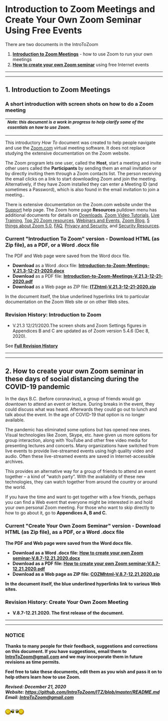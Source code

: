 
<H1>Introduction to Zoom Meetings and Create Your Own Zoom Seminar Using Free Events</H1>
<P></P>
There are two documents in the IntroToZoom
<OL>
<LI> <A HREF="ITZ.1"><B>Introduction to Zoom Meetings</B></A> - how to use Zoom to run your own meetings
<LI> <A HREF="ITZ.2"><B>How to create your own Zoom seminar</B></A> using free Internet events
</OL>

<HR></HR>
<HR></HR>

<A NAME="ITZ.1"></A>
<H2>1. Introduction to Zoom Meetings</H2>
<P></P>

<H3>A short introduction with screen shots on how to do a Zoom meeting</H3>
<table>
<tr>
<td>
<FONT SIZE=-1 >
<b><I>Note: this document is a work in progress to help clarify some of the essentials on how to use Zoom.</I></b>
<p></p>
</FONT>
</TD>
</TR>
</Table>

This introductory <I>How To</I> document was created to help people navigate and use the <A HREF="https://Zoom.com">Zoom.com</A> virtual meeting software. It does not replace studying the extensive documentation on the Zoom website. 
<P></P>

The Zoom program lets one user, called the <B>Host</B>, start a meeting and invite other users called the <B>Participants</B> by sending them an email invitation or by directly inviting them through a Zoom contacts list. The person receiving the email clicks on a link to start downloading Zoom and join the meeting. Alternatively, if they have Zoom installed they can enter a Meeting ID (and sometimes a Password), which is also found in the email invitation to join a meeting..


There is extensive documentation on the Zoom.com website under the
<A HREF="https://support.zoom.us/hc/en-us?flash_digest=f7974147c2b29a68a2eb7cab563d00c68b6325d7">
Support</A> help page. The Zoom home page <B>Resources</B> pulldown menu has additional documents for details on 
<A HREF="https://us04web.zoom.us/download#client_4meeting">Downloads</A>, 
<A HREF="https://support.zoom.us/hc/en-us/articles/206618765-Zoom-Video-Tutorials">Zoom Video Tutorials</A>, 
<A HREF="https://us04web.zoom.us/livetraining">Live Training</A>,
<A HREF="https://support.zoom.us/hc/en-us/articles/360042982391">Top 20 Zoom resources</A>,
<A HREF="https://support.zoom.us/hc/en-us/categories/201146643">Webinars and Events</A>,
<A HREF="https://us04web.zoom.us/events">Zoom Blog</A>,
<A HREF="https://blog.zoom.us/wordpress/2020/04/27/its-here-5-things-to-know-about-zoom-5-0/">5 things about Zoom 5.0</A>,
<A HREF="https://support.zoom.us/hc/en-us/articles/206175806-Top-Questions?flash_digest=92a63c466c9f4bc8b1ed439f89835ce3893f3ba5">FAQ</A>,
<A HREF="https://us04web.zoom.us/docs/ent/privacy-and-security.html">Privacy and Security</A>, and
<A HREF="https://us04web.zoom.us/security">Security Resources</A>.
<P></P>

<H3>Current "Introduction To Zoom" version - Download HTML (as Zip file), as a PDF, or a Word .docx file</H3>
The PDF and Web page were saved from the Word docx file.
<P>
<UL>

<LI><B>Download</B> as a Word .docx file: <A HREF="Introduction-to-Zoom-Meetings-V.21.3-12-21-2020.docx">
<B>Introduction-to-Zoom-Meetings-V.21.3-12-21-2020.docx</B></A>

<LI><B>Download</B> as a PDF file: <A HREF="Introduction-to-Zoom-Meetings-V.21.3-12-21-2020.pdf">
<B>Introduction-to-Zoom-Meetings-V.21.3-12-21-2020.pdf</B></A>

<LI><B>Download</B> as a Web page as ZIP file: <A HREF="ITZhtml-V.21.3-12-21-2020.zip">
<B>ITZhtml-V.21.3-12-21-2020.zip</B></A>
</UL>

In the document itself, the blue underlined hyperlinks link to 
particular documentation on the Zoom Web site or on other Web sites. 
<P>

<H3>Revision History: Introduction to Zoom</H3>
<UL>

<LI>V.21.3 12/21/2020.The screen shots and Zoom Settings figures in Appendices B and C are updated as of Zoom version 5.4.6 (Dec 8, 2020).
</UL>
<P></P>

See <A HREF="ITZRevisionHistory.md"><B>Full Revision History</B></A>


----------
----------

<A NAME="ITZ.2"></A>
<H2>2. How to create your own Zoom seminar in these days of social distancing during the COVID-19 pandemic</H2>

In the days B.C. (before coronavirus), a group of friends would go downtown to attend an event or lecture. During breaks in the event, they could discuss what was heard. Afterwards they could go out to lunch and talk about the event. In the age of COVID-19 that option is no longer available. 

The pandemic has eliminated some options but has opened new ones. Visual technologies like Zoom, Skype, etc. have given us more options for group interaction, along with YouTube and other free video media for presenting lectures and concerts. Many organizations have switched from live events to provide live-streamed events using high quality video and audio. Often these live-streamed events are saved in Internet-accessible archives.

This provides an alternative way for a group of friends to attend an event together – a kind of “watch party”. With the availability of these new technologies, they can watch together from around the country or around the world.

If you have the time and want to get together with a few friends, perhaps you can find a Web event that everyone might be interested in and hold your own personal Zoom meeting. For those who want to skip directly to how to go about it, go to <B>Appendices A, B <B>and</B> <B>C</B>.

<H3>Current "Create Your Own Zoom Seminar" version - Download HTML (as Zip file), as a PDF, or a Word .docx file</H3>
The PDF and Web page were saved from the Word docx file.
<P>
<UL>

<LI><B>Download</B> as a Word .docx file: <A HREF="How to create your own Zoom seminar-V.8.7-12.21.2020.docx">
<B>How to create your own Zoom seminar-V.8.7-12.21.2020.docx</B></A>

<LI><B>Download</B> as a PDF file: <A HREF="How to create your own Zoom seminar-V.8.7-12.21.2020.pdf">
<B>How to create your own Zoom seminar-V.8.7-12.21.2020.pdf</B></A>

<LI><B>Download</B> as a Web page as ZIP file: <A HREF="COZMhtml-V.8.7-12.21.2020.zip">
<B>COZMhtml-V.8.7-12.21.2020.zip</B></A>
</UL>

In the document itself, the blue underlined hyperlinks link to various Web sites. 
<P>


<H3>Revision History: Create Your Own Zoom Meeting</H3>
<UL>

<LI>V.8.7-12.21.2020. The first release of the document.

</UL>
<P></P>

----------
----------

<H3>NOTICE</H3>
Thanks to many people for their feedback, suggestions and corrections on this document. If you have suggestions, email them to <B><A HREF="mailto:IntroToZoom@gmail.com">IntroToZoom@gmail.com</A></B> and we may incorporate them in future revisions as time permits.
<P>

Feel free to take these documents, edit them as you wish and pass it on to help others learn how to use Zoom.

<P></P>

<address>

<Address>
<I>Revised: December 21, 2020</I><BR>
Website: <B><A HREF="https://github.com/IntroToZoom/ITZ/blob/master/README.md">https://github.com/IntroToZoom/ITZ/blob/master/README.md</A></B><BR>
Email: <B><A HREF="mailto:IntroToZoom@gmail.com">IntroToZoom@gmail.com</A></B><P>
<img src="icon-beerbuddies10.gif"></img>
</Address>


</HTML>
